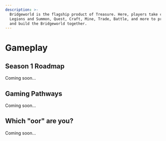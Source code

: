 ```yaml
---
description: >-
  Bridgeworld is the flagship product of Treasure. Here, players take control of
  Legions and Summon, Quest, Craft, Mine, Trade, Battle, and more to propagate
  and build the Bridgeworld together.
---
```


# Gameplay

## Season 1 Roadmap

Coming soon...

## Gaming Pathways

Coming soon...

## Which "oor" are you?&#x20;

Coming soon...
